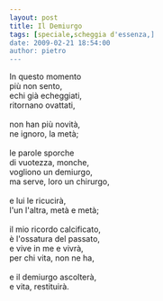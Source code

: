 ```yaml
---
layout: post
title: Il Demiurgo
tags: [speciale,scheggia d'essenza,]
date: 2009-02-21 18:54:00
author: pietro
---
```

In questo momento<br/>più non sento,<br/>echi già echeggiati,<br/>ritornano ovattati,<br/><br/>non han più novità,<br/>ne ignoro, la metà;<br/><br/>le parole sporche<br/>di vuotezza, monche,<br/>vogliono un demiurgo,<br/>ma serve, loro un chirurgo,<br/><br/>e lui le ricucirà,<br/>l'un l'altra, metà e metà;<br/><br/>il mio ricordo calcificato,<br/>è l'ossatura del passato,<br/>e vive in me e vivrà,<br/>per chi vita, non ne ha,<br/><br/>e il demiurgo ascolterà,<br/>e vita, restituirà.
